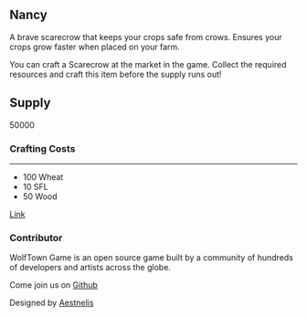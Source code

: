 ## Nancy

A brave scarecrow that keeps your crops safe from crows. Ensures your crops grow faster when placed on your farm.

You can craft a Scarecrow at the market in the game. Collect the required resources and craft this item before the supply runs out!

## Supply

50000

### Crafting Costs

---

- 100 Wheat
- 10 SFL
- 50 Wood

[Link](https://docs.sunflower-land.com/crafting-guide)

### Contributor

WolfTown Game is an open source game built by a community of hundreds of developers and artists across the globe.

Come join us on [Github](https://github.com/sunflower-land/sunflower-land)

Designed by [Aestnelis](https://twitter.com/containsapathy)
